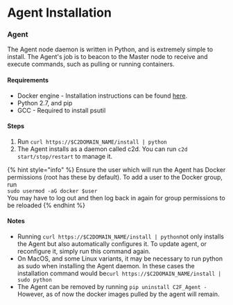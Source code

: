 # Agent Installation

### Agent

The Agent node daemon is written in Python, and is extremely simple to install. The Agent's job is to beacon to the Master node to receive and execute commands, such as pulling or running containers.

#### Requirements

* Docker engine - Installation instructions can be found [here](https://docs.docker.com/install/).
* Python 2.7, and pip
* GCC - Required to install psutil

#### Steps

1. Run `curl https://$C2DOMAIN_NAME/install | python `
2. The Agent installs as a daemon called c2d. You can run `c2d start/stop/restart` to manage it.

{% hint style="info" %}
Ensure the user which will run the Agent has Docker permissions \(root has these by default\). To add a user to the Docker group, run   
`sudo usermod -aG docker $user`  
You may have to log out and then log back in again for group permissions to be reloaded
{% endhint %}

#### Notes

* Running `curl https://$C2DOMAIN_NAME/install | python`not only installs the Agent but also automatically configures it. To update agent, or reconfigure it, simply run this command again.
* On MacOS, and some Linux variants, it may be necessary to run python as sudo when installing the Agent daemon. In these cases the installation command would be`curl https://$C2DOMAIN_NAME/install | sudo python`
* The Agent can be removed by running `pip uninstall C2F_Agent - `However, as of now the docker images pulled by the agent will remain. 

## 



